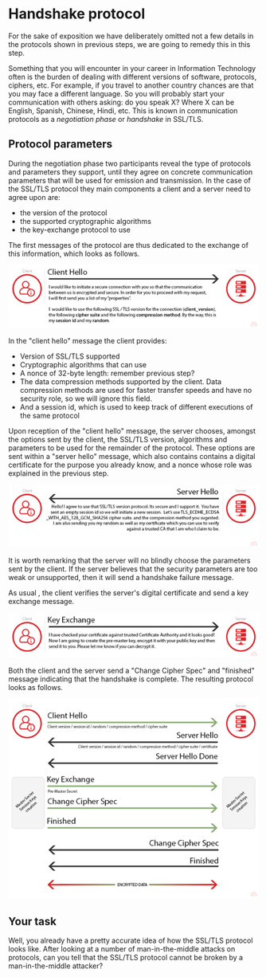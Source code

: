 # Handshake protocol

For the sake of exposition we have deliberately omitted not a few details in the protocols shown in previous steps, we are going to remedy this in this step. 

Something that you will encounter in your career in Information Technology often is the burden of dealing with different versions of software, protocols, ciphers, etc. For example, if you travel to another country chances are that you may face a different language. So you will probably start your communication with others asking: do you speak X? Where X can be English, Spanish, Chinese, Hindi, etc. This is known in communication protocols as a *negotiation phase* or *handshake* in SSL/TLS. 


## Protocol parameters

During the negotiation phase two participants reveal the type of protocols and parameters they support, until they agree on concrete communication parameters that will be used for emission and transmission. In the case of the SSL/TLS protocol they main components a client and a server need to agree upon are: 

* the version of the protocol
* the supported cryptographic algorithms
* the key-exchange protocol to use

The first messages of the protocol are thus dedicated to the exchange of this information, which looks as follows.

![GitHub Logo](./images/hello-message.png)

In the "client hello" message the client provides:
+ Version of SSL/TLS supported
+ Cryptographic algorithms that can use
+ A nonce of 32-byte length: remember previous step?
+ The data compression methods supported by the client. Data compression methods are used for faster transfer speeds and have no security role, so we will ignore this field.
+ And a session id, which is used to keep track of different executions of the same protocol


Upon reception of the "client hello" message, the  server chooses, amongst the options sent by the client, the SSL/TLS version, algorithms and parameters to be used for the remainder of the protocol. These options are sent within a "server hello" message, which also contains contains a digital certificate for the purpose you already know, and a nonce whose role was explained in the previous step.

![GitHub Logo](./images/hello-server-message.png)

It is worth remarking that the server will no blindly choose the parameters sent by the client. If the server believes that the security parameters are too weak or unsupported, then it will send a handshake failure message. 

As usual , the client verifies the server's digital certificate and send a key exchange message.

![GitHub Logo](./images/key-exchange-message.png)
  

Both the client and the server send a "Change Cipher Spec" and "finished" message indicating that the  handshake is complete. The resulting protocol looks as follows.

![GitHub Logo](./images/SSL-handshake.png)

## Your task

Well, you already have a pretty accurate idea of how the SSL/TLS protocol looks like. After looking at a number of man-in-the-middle attacks on protocols, can you tell that the SSL/TLS protocol cannot be broken by a man-in-the-middle attacker? 

